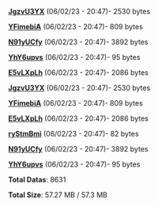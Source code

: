 [**JgzvU3YX**](/data/JgzvU3YX.txt) (06/02/23 - 20:47)- 2530 bytes

[**YFimebiA**](/data/YFimebiA.txt) (06/02/23 - 20:47)- 809 bytes

[**N91yUCfy**](/data/N91yUCfy.txt) (06/02/23 - 20:47)- 3892 bytes

[**YhY6upvs**](/data/YhY6upvs.txt) (06/02/23 - 20:47)- 95 bytes

[**E5vLXpLh**](/data/E5vLXpLh.txt) (06/02/23 - 20:47)- 2086 bytes

[**JgzvU3YX**](/data/JgzvU3YX.txt) (06/02/23 - 20:47)- 2530 bytes

[**YFimebiA**](/data/YFimebiA.txt) (06/02/23 - 20:47)- 809 bytes

[**E5vLXpLh**](/data/E5vLXpLh.txt) (06/02/23 - 20:47)- 2086 bytes

[**ryStmBmi**](/data/ryStmBmi.txt) (06/02/23 - 20:47)- 82 bytes

[**N91yUCfy**](/data/N91yUCfy.txt) (06/02/23 - 20:47)- 3892 bytes

[**YhY6upvs**](/data/YhY6upvs.txt) (06/02/23 - 20:47)- 95 bytes

**Total Datas**: 8631

**Total Size**: 57.27 MB / 57.3 MB